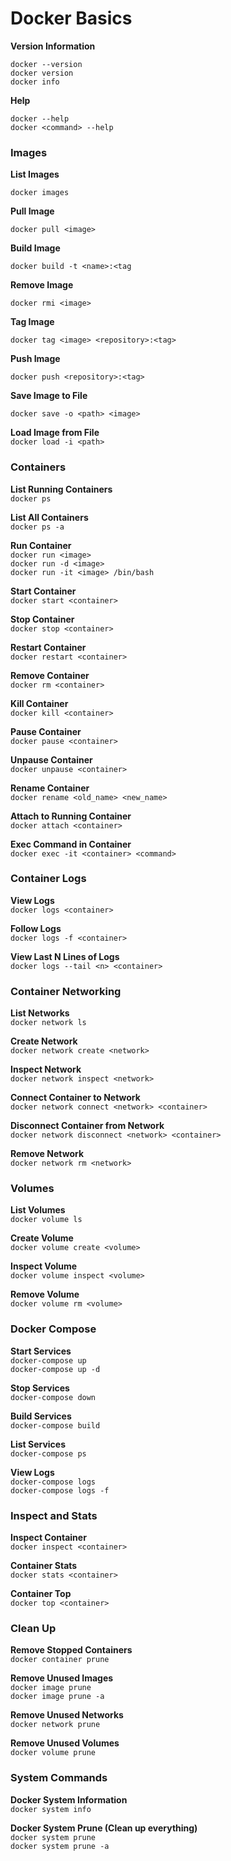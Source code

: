 # Docker Basics
**Version Information** <br>
   ```
   docker --version
   docker version
   docker info
   ```

**Help** <br>
   ```
   docker --help
   docker <command> --help
   ```

### Images
**List Images** <br>
   ```
   docker images
   ```

**Pull Image** <br>
   ```
   docker pull <image>
   ```

**Build Image** <br>
   ```
   docker build -t <name>:<tag
   ```

**Remove Image** <br>
   ```
   docker rmi <image>
   ```

**Tag Image** <br>
   ```
   docker tag <image> <repository>:<tag>
   ```

**Push Image** <br>
   ```
   docker push <repository>:<tag>
   ```

**Save Image to File** <br>
   ```
   docker save -o <path> <image>
   ```

**Load Image from File**<br>
    ```
    docker load -i <path>
    ```

### Containers
**List Running Containers**<br>
    ```
    docker ps
    ```

**List All Containers**<br>
    ```
    docker ps -a
    ```

**Run Container**<br>
    ```
    docker run <image>
    ```<br>
    ```
    docker run -d <image>
    ```<br>
    ```
    docker run -it <image> /bin/bash
    ```

**Start Container**<br>
    ```
    docker start <container>
    ```

**Stop Container**<br>
    ```
    docker stop <container>
    ```

**Restart Container**<br>
    ```
    docker restart <container>
    ```

**Remove Container**<br>
    ```
    docker rm <container>
    ```

**Kill Container**<br>
    ```
    docker kill <container>
    ```

**Pause Container**<br>
    ```
    docker pause <container>
    ```

**Unpause Container**<br>
    ```
    docker unpause <container>
    ```

**Rename Container**<br>
    ```
    docker rename <old_name> <new_name>
    ```

**Attach to Running Container**<br>
    ```
    docker attach <container>
    ```

**Exec Command in Container**<br>
    ```
    docker exec -it <container> <command>
    ```

### Container Logs
**View Logs**<br>
    ```
    docker logs <container>
    ```

**Follow Logs**<br>
    ```
    docker logs -f <container>
    ```

**View Last N Lines of Logs**<br>
    ```
    docker logs --tail <n> <container>
    ```

### Container Networking
**List Networks**<br>
    ```
    docker network ls
    ```

**Create Network**<br>
    ```
    docker network create <network>
    ```

**Inspect Network**<br>
    ```
    docker network inspect <network>
    ```

**Connect Container to Network**<br>
    ```
    docker network connect <network> <container>
    ```

**Disconnect Container from Network**<br>
    ```
    docker network disconnect <network> <container>
    ```

**Remove Network**<br>
    ```
    docker network rm <network>
    ```

### Volumes
**List Volumes**<br>
    ```
    docker volume ls
    ```

**Create Volume**<br>
    ```
    docker volume create <volume>
    ```

**Inspect Volume**<br>
    ```
    docker volume inspect <volume>
    ```

**Remove Volume**<br>
    ```
    docker volume rm <volume>
    ```

### Docker Compose
**Start Services**<br>
    ```
    docker-compose up
    ```<br>
    ```
    docker-compose up -d
    ```

**Stop Services**<br>
    ```
    docker-compose down
    ```

**Build Services**<br>
    ```
    docker-compose build
    ```

**List Services**<br>
    ```
    docker-compose ps
    ```

**View Logs**<br>
    ```
    docker-compose logs
    ```<br>
    ```
    docker-compose logs -f
    ```

### Inspect and Stats
**Inspect Container**<br>
    ```
    docker inspect <container>
    ```

**Container Stats**<br>
    ```
    docker stats <container>
    ```

**Container Top**<br>
    ```
    docker top <container>
    ```

### Clean Up
**Remove Stopped Containers**<br>
    ```
    docker container prune
    ```

**Remove Unused Images**<br>
    ```
    docker image prune
    ```<br>
    ```
    docker image prune -a
    ```

**Remove Unused Networks**<br>
    ```
    docker network prune
    ```

**Remove Unused Volumes**<br>
    ```
    docker volume prune
    ```

### System Commands
**Docker System Information**<br>
    ```
    docker system info
    ```

**Docker System Prune (Clean up everything)** <br>
    ```
    docker system prune
    ``` <br>
    ```
    docker system prune -a
    ```
